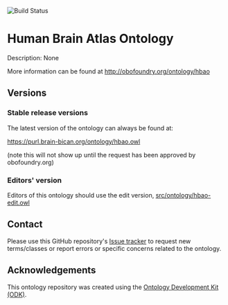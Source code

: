 
![Build Status](https://github.com/hkir-dev/human_brain_atlas_ontology/workflows/CI/badge.svg)
# Human Brain Atlas Ontology

Description: None

More information can be found at http://obofoundry.org/ontology/hbao

## Versions

### Stable release versions

The latest version of the ontology can always be found at:

https://purl.brain-bican.org/ontology/hbao.owl

(note this will not show up until the request has been approved by obofoundry.org)

### Editors' version

Editors of this ontology should use the edit version, [src/ontology/hbao-edit.owl](src/ontology/hbao-edit.owl)

## Contact

Please use this GitHub repository's [Issue tracker](https://github.com/hkir-dev/human_brain_atlas_ontology/issues) to request new terms/classes or report errors or specific concerns related to the ontology.

## Acknowledgements

This ontology repository was created using the [Ontology Development Kit (ODK)](https://github.com/INCATools/ontology-development-kit).